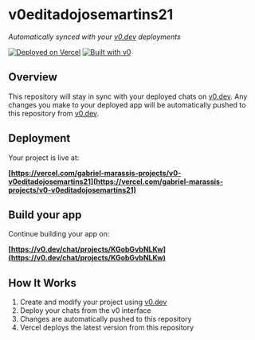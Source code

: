 # v0editadojosemartins21

*Automatically synced with your [v0.dev](https://v0.dev) deployments*

[![Deployed on Vercel](https://img.shields.io/badge/Deployed%20on-Vercel-black?style=for-the-badge&logo=vercel)](https://vercel.com/gabriel-marassis-projects/v0-v0editadojosemartins21)
[![Built with v0](https://img.shields.io/badge/Built%20with-v0.dev-black?style=for-the-badge)](https://v0.dev/chat/projects/KGobGvbNLKw)

## Overview

This repository will stay in sync with your deployed chats on [v0.dev](https://v0.dev).
Any changes you make to your deployed app will be automatically pushed to this repository from [v0.dev](https://v0.dev).

## Deployment

Your project is live at:

**[https://vercel.com/gabriel-marassis-projects/v0-v0editadojosemartins21](https://vercel.com/gabriel-marassis-projects/v0-v0editadojosemartins21)**

## Build your app

Continue building your app on:

**[https://v0.dev/chat/projects/KGobGvbNLKw](https://v0.dev/chat/projects/KGobGvbNLKw)**

## How It Works

1. Create and modify your project using [v0.dev](https://v0.dev)
2. Deploy your chats from the v0 interface
3. Changes are automatically pushed to this repository
4. Vercel deploys the latest version from this repository